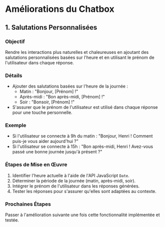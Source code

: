 # Améliorations du Chatbox

## 1. Salutations Personnalisées

### Objectif
Rendre les interactions plus naturelles et chaleureuses en ajoutant des salutations personnalisées basées sur l'heure et en utilisant le prénom de l'utilisateur dans chaque réponse.

### Détails
- Ajouter des salutations basées sur l'heure de la journée :
  - Matin : "Bonjour, [Prénom] !"
  - Après-midi : "Bon après-midi, [Prénom] !"
  - Soir : "Bonsoir, [Prénom] !"
- S'assurer que le prénom de l'utilisateur est utilisé dans chaque réponse pour une touche personnelle.

### Exemple
- Si l'utilisateur se connecte à 9h du matin : "Bonjour, Henri ! Comment puis-je vous aider aujourd'hui ?"
- Si l'utilisateur se connecte à 15h : "Bon après-midi, Henri ! Avez-vous passé une bonne journée jusqu'à présent ?"

### Étapes de Mise en Œuvre
1. Identifier l'heure actuelle à l'aide de l'API JavaScript `Date`.
2. Déterminer la période de la journée (matin, après-midi, soir).
3. Intégrer le prénom de l'utilisateur dans les réponses générées.
4. Tester les réponses pour s'assurer qu'elles sont adaptées au contexte.

### Prochaines Étapes
Passer à l'amélioration suivante une fois cette fonctionnalité implémentée et testée.